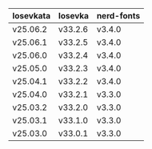| Iosevkata | Iosevka | nerd-fonts |
| :-------- | :------ | :--------- |
| v25.06.2  | v33.2.6 | v3.4.0     |
| v25.06.1  | v33.2.5 | v3.4.0     |
| v25.06.0  | v33.2.4 | v3.4.0     |
| v25.05.0  | v33.2.3 | v3.4.0     |
| v25.04.1  | v33.2.2 | v3.4.0     |
| v25.04.0  | v33.2.1 | v3.3.0     |
| v25.03.2  | v33.2.0 | v3.3.0     |
| v25.03.1  | v33.1.0 | v3.3.0     |
| v25.03.0  | v33.0.1 | v3.3.0     |
